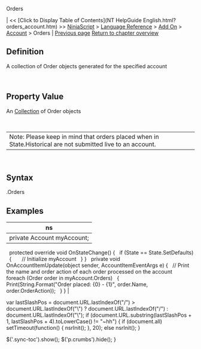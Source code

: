 ﻿










 


Orders







| &lt;&lt; [Click to Display Table of Contents](NT HelpGuide English.html?orders_account.htm) &gt;&gt;
 [NinjaScript](ninjascript.htm) &gt; [Language Reference](language_reference_wip.htm) &gt; [Add On](add_on.htm) &gt; [Account](account_class.htm) &gt;
Orders | [Previous page](name_account.htm)
[Return to chapter overview](account_class.htm)










Definition
----------


A collection of Order objects generated for the specified account


 


Property Value
--------------


An [Collection](https://msdn.microsoft.com/en-us/library/ms132397(v=vs.110).aspx) of Order objects


 




|  |
| --- |
| Note: Please keep in mind that orders placed when in State.Historical are not submitted live to an account.  |



 


Syntax
------


<account>.Orders



Examples
--------




| ns |
| --- |
| private Account myAccount;
 
protected override void OnStateChange()
{
   if (State == State.SetDefaults)
   {
       // Initialize myAccount
   }
}
 
private void OnAccountItemUpdate(object sender, AccountItemEventArgs e)
{
   // Print the name and order action of each order processed on the account
   foreach (Order order in myAccount.Orders)
   {
       Print(String.Format("Order placed: {0} - {1}", order.Name, order.OrderAction));
   }
} |






 
 var lastSlashPos = document.URL.lastIndexOf("/") &gt; document.URL.lastIndexOf("\\") ? document.URL.lastIndexOf("/") : document.URL.lastIndexOf("\\");
 if (document.URL.substring(lastSlashPos + 1, lastSlashPos + 4).toLowerCase() != "~hh") {
 if (document.all) setTimeout(function() {
 nsrInit();
 }, 20);
 else nsrInit();
 }
 
 
 $('.sync-toc').show();
 $('p.crumbs').hide();
 }
 
 
 



</account>
